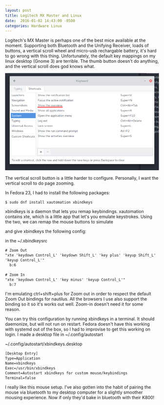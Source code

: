 ```yaml
---
layout: post
title: Logitech MX Master and Linux
date:  2016-01-02 14:43:00 -0500
categories: Hardware Linux
---
```


Logitech's MX Master is perhaps one of the best mice available at the moment. Supporting both Bluetooth and the Unifying Receiver, loads of buttons, a vertical scroll wheel and micro-usb rechargable battery, it's hard to go wrong with this thing. Unfortunately, the default key mappings on my linux desktop (Gnome 3) are terrible. The thumb button doesn't do anything, and the vertical scroll does god knows what.


![Keyboard Setting to Change to get Expose Thumb]( /assets/2016/logitech_thumbbutton.png)

The vertical scroll button is a little harder to configure. Personally, I want the vertical scroll to do page zooming.

In Fedora 23, I had to install the following packages:

```
$ sudo dnf install xautomation xbindkeys

```

xbindkeys is a daemon that lets you remap keybindings. xautomation contains xte, which is a little app that let's you emulate keystrokes. Using the two, we can remap the mouse buttons to simulate

and give xbindkeys the following config:

in the ~/.xbindkeysrc

```
# Zoom Out
"xte 'keydown Control_L' 'keydown Shift_L' 'key plus' 'keyup Shift_L' 'keyup Control_L'"
  b:6

# Zoom In
"xte 'keydown Control_L' 'key minus' 'keyup Control_L'"
  b:7
```
I'm emulating ctrl+shift+plus for Zoom out in order to respect the default Zoom Out bindings for nautilus. All the browsers I use also support the binding so it so it's works out well. Zoom-in doesn't need it for some reason.  


You can try this configuration by running xbindkeys in a terminal. It should daemonize, but will not run on restart. Fedora doesn't have this working with systemd out of the box, so I had to improvise to get this working on login. I made a desktop file in ~/.config/autostart

~/.config/autostart/xbindkeys.desktop
```
[Desktop Entry]
Type=Application
Name=xbindkeys
Exec=/usr/bin/xbindkeys
Comment=Autostart xbindkeys for custom mouse/keybindings
Terminal=false
```
I really like this mouse setup. I've also gotten into the habit of pairing the mouse via bluetooth to my desktop computer for a slightly smoother mousing experience. Now if only they'd bake in bluetooth with their K800!
